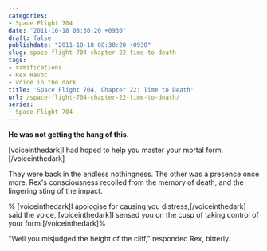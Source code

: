 ```yaml
---
categories:
- Space Flight 704
date: "2011-10-18 08:30:20 +0930"
draft: false
publishdate: "2011-10-18 08:30:20 +0930"
slug: space-flight-704-chapter-22-time-to-death
tags:
- ramifications
- Rex Havoc
- voice in the dark
title: 'Space Flight 704, Chapter 22: Time to Death'
url: /space-flight-704-chapter-22-time-to-death/
series:
- Space Flight 704
---
```

**He was not getting the hang of this.**

<span>\[voiceinthedark\]I had hoped to help you master your mortal
form.\[/voiceinthedark\]</span>

They were back in the endless nothingness. The other was a presence once
more. Rex's consciousness recoiled from the memory of death, and the
lingering sting of the impact.

% \[voiceinthedark\]I apologise for causing you
distress,\[/voiceinthedark\] said the voice, \[voiceinthedark\]I sensed
you on the cusp of taking control of your form.\[/voiceinthedark\]%

"Well you misjudged the height of the cliff," responded Rex, bitterly.
